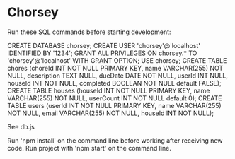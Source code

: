 # Chorsey

Run these SQL commands before starting development:

CREATE DATABASE chorsey;
CREATE USER 'chorsey'@'localhost' IDENTIFIED BY '1234';
GRANT ALL PRIVILEGES ON chorsey.* TO 'chorsey'@'localhost' WITH GRANT OPTION;
USE chorsey;
CREATE TABLE chores (choreId INT NOT NULL PRIMARY KEY, name VARCHAR(255) NOT NULL, description TEXT NULL, dueDate DATE NOT NULL, userId INT NULL, houseId INT NOT NULL, completed BOOLEAN NOT NULL default FALSE);
CREATE TABLE houses (houseId INT NOT NULL PRIMARY KEY, name VARCHAR(255) NOT NULL, userCount INT NOT NULL default 0);
CREATE TABLE users (userId INT NOT NULL PRIMARY KEY, name VARCHAR(255) NOT NULL, email VARCHAR(255) NOT NULL, houseId INT NOT NULL);

See db.js

Run 'npm install' on the command line before working after receiving new code.
Run project with 'npm start' on the command line.
